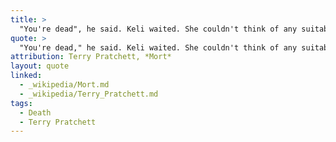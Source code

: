 ```yaml
---
title: >
  "You're dead", he said. Keli waited. She couldn't think of any suitable reply.
quote: >
  "You're dead," he said. Keli waited. She couldn't think of any suitable reply. "I'm not" lacked a certain style, while "Is it serious?" seemed somehow too frivolous.
attribution: Terry Pratchett, *Mort*
layout: quote
linked:
  - _wikipedia/Mort.md
  - _wikipedia/Terry_Pratchett.md
tags:
  - Death
  - Terry Pratchett
---
```


